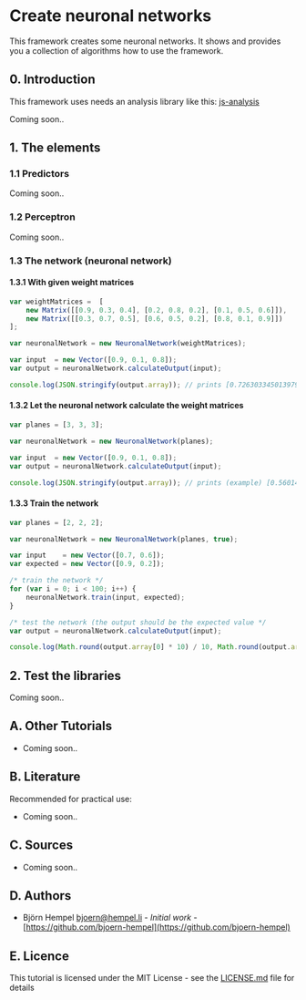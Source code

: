 # Create neuronal networks

This framework creates some neuronal networks. It shows and provides you a collection of algorithms how to use the framework.

## 0. Introduction

This framework uses needs an analysis library like this: [js-analysis](https://github.com/bjoern-hempel/js-analysis)

Coming soon..

## 1. The elements

### 1.1 Predictors

Coming soon..

### 1.2 Perceptron

Coming soon..

### 1.3 The network (neuronal network)

#### 1.3.1 With given weight matrices

```javascript
var weightMatrices =  [
    new Matrix([[0.9, 0.3, 0.4], [0.2, 0.8, 0.2], [0.1, 0.5, 0.6]]),
    new Matrix([[0.3, 0.7, 0.5], [0.6, 0.5, 0.2], [0.8, 0.1, 0.9]])
];

var neuronalNetwork = new NeuronalNetwork(weightMatrices);

var input  = new Vector([0.9, 0.1, 0.8]);
var output = neuronalNetwork.calculateOutput(input);

console.log(JSON.stringify(output.array)); // prints [0.7263033450139793,0.7085980724248232,0.778097059561142]
```

#### 1.3.2 Let the neuronal network calculate the weight matrices

```javascript
var planes = [3, 3, 3];

var neuronalNetwork = new NeuronalNetwork(planes);

var input  = new Vector([0.9, 0.1, 0.8]);
var output = neuronalNetwork.calculateOutput(input);

console.log(JSON.stringify(output.array)); // prints (example) [0.5601474395121488,0.6247316906773285,0.6346952211353676]
```

#### 1.3.3 Train the network

```javascript
var planes = [2, 2, 2];

var neuronalNetwork = new NeuronalNetwork(planes, true);

var input    = new Vector([0.7, 0.6]);
var expected = new Vector([0.9, 0.2]);

/* train the network */
for (var i = 0; i < 100; i++) {
    neuronalNetwork.train(input, expected);
}

/* test the network (the output should be the expected value */
var output = neuronalNetwork.calculateOutput(input);

console.log(Math.round(output.array[0] * 10) / 10, Math.round(output.array[1] * 10) / 10); // prints 0.9 0.2
```
            

## 2. Test the libraries

Coming soon..

## A. Other Tutorials

* Coming soon..

## B. Literature

Recommended for practical use:

* Coming soon..

## C. Sources

* Coming soon..

## D. Authors

* Björn Hempel <bjoern@hempel.li> - _Initial work_ - [https://github.com/bjoern-hempel](https://github.com/bjoern-hempel)

## E. Licence

This tutorial is licensed under the MIT License - see the [LICENSE.md](/LICENSE.md) file for details
